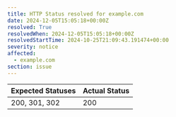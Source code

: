 ```yaml
---
title: HTTP Status resolved for example.com
date: 2024-12-05T15:05:18+00:00Z
resolved: True
resolvedWhen: 2024-12-05T15:05:18+00:00Z
resolvedStartTime: 2024-10-25T21:09:43.191474+00:00
severity: notice
affected:
  - example.com
section: issue
---
```


| Expected Statuses | Actual Status  |
|-------------------|----------------|
| 200, 301, 302 | 200 |
